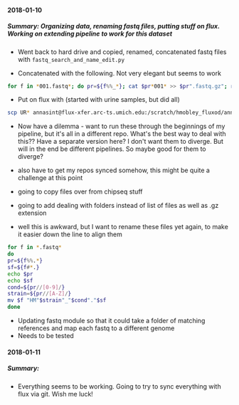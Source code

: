 #### 2018-01-10
##### Summary: Organizing data, renaming fastq files, putting stuff on flux. Working on extending pipeline to work for this dataset

* Went back to hard drive and copied, renamed, concatenated fastq files with `fastq_search_and_name_edit.py`

* Concatenated with the following. Not very elegant but seems to work

```bash
for f in *001.fastq*; do pr=${f%%_*}; cat $pr*001* >> $pr".fastq.gz"; rm $pr*001*; done
```

* Put on flux with (started with urine samples, but did all)

```bash
scp UR* annasint@flux-xfer.arc-ts.umich.edu:/scratch/hmobley_fluxod/annasint/HUTI-RNAseq/data/reads/fastq
```

* Now have a dilemma - want to run these through the beginnings of my pipeline, but it's all in a different repo. What's the best way to deal with this?? Have a separate version here? I don't want them to diverge. But will in the end be different pipelines. So maybe good for them to diverge? 

* also have to get my repos synced somehow, this might be quite a challenge at this point

* going to copy files over from chipseq stuff

* going to add dealing with folders instead of list of files as well as .gz extension

* well this is awkward, but I want to rename these files yet again, to make it easier down the line to align them

```bash
for f in *.fastq*
do
pr=${f%%.*}
sf=${f#*.}
echo $pr
echo $sf
cond=${pr//[0-9]/}
strain=${pr//[A-Z]/}
mv $f "HM"$strain"_"$cond"."$sf
done

```

* Updating fastq module so that it could take a folder of matching references and map each fastq to a different genome
* Needs to be tested


#### 2018-01-11
##### Summary:

* Everything seems to be working. Going to try to sync everything with flux via git. Wish me luck!

